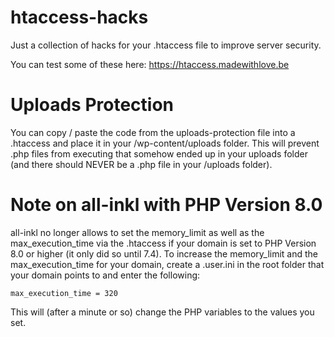 # htaccess-hacks
Just a collection of hacks for your .htaccess file to improve server security.

You can test some of these here: https://htaccess.madewithlove.be

# Uploads Protection
You can copy / paste the code from the uploads-protection file into a .htaccess and place it in your /wp-content/uploads folder. This will prevent .php files from executing that somehow ended up in your uploads folder (and there should NEVER be a .php file in your /uploads folder).

# Note on all-inkl with PHP Version 8.0
all-inkl no longer allows to set the memory_limit as well as the max_execution_time via the .htaccess if your domain is set to PHP Version 8.0 or higher (it only did so until 7.4).
To increase the memory_limit and the max_execution_time for your domain, create a .user.ini in the root folder that your domain points to and enter the following:

``` memory_limit = 256M
max_execution_time = 320
```

This will (after a minute or so) change the PHP variables to the values you set.
